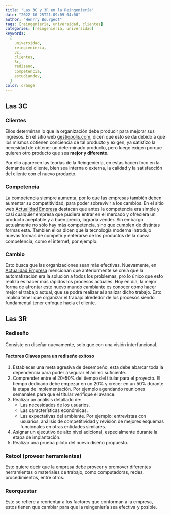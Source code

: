 ```yaml
---
title: "Las 3C y 3R en la Reingeniería"
date: "2022-10-25T21:09:09-04:00"
author: "Henrry Bourgeot"
tags: [reingenieria, universidad, clientes]
categories: [reingenieria, universidad]
keywords:
  [
    universidad,
    reingienieria,
    3c,
    clientes,
    3r,
    rediseno,
    competencia,
    estudiandev,
  ]
color: orange
---
```


## Las 3C

### Clientes

Ellos determinan lo que la organización debe producir para mejorar sus ingresos. En el sitio web [gestiopolis.com](https://www.gestiopolis.com/reingenieria-aplicada), dicen que esto se da debido a que los mismos obtienen conciencia de tal producto y exigen, ya satisfizo la necesidad de obtener un determinado producto, pero luego exigen porque quieren otro producto que sea **mejor y diferente**.

Por ello aparecen las teorías de la Reingeniería, en estas hacen foco en la demanda del cliente, bien sea interna o externa, la calidad y la satisfacción del cliente con el nuevo producto.

### Competencia

La competencia siempre aumenta, por lo que las empresas también deben aumentar su competitividad, para poder sobrevivir a los cambios. En el sitio web [Actualidad Empresa](https://actualidadempresa.com/reingenieria-del-cambio-historia-definiciones-causas-fases-principios-y-tipologia/) destacan que antes la competencia era simple y casi cualquier empresa que pudiera entrar en el mercado y ofreciera un producto aceptable y a buen precio, lograría vender. Sin embargo actualmente no sólo hay más competencia, sino que cumplen de distintas formas esta. También ellos dicen que la tecnología moderna introdujo nuevas formas de competir y enterarse de los productos de la nueva competencia, como el internet, por ejemplo.

### Cambio

Esto busca que las organizaciones sean más efectivas. Nuevamente, en [Actualidad Empresa](https://actualidadempresa.com/reingenieria-del-cambio-historia-definiciones-causas-fases-principios-y-tipologia/) mencionan que anteriormente se creía que la automatización era la solución a todos los problemas, pro lo único que esto realiza es hacer más rápidos los procesos actuales. Hoy en día, la mejor forma de afrontar este nuevo mundo cambiante es conocer cómo hacer mejor el trabajo actual, que se podrá realizar al analizar dicho trabajo. Esto implica tener que organizar el trabajo alrededor de los procesos siendo fundamental tener enfoque hacia el cliente.

## Las 3R

### Rediseño

Consiste en diseñar nuevamente, solo que con una visión interfuncional.

#### Factores Claves para un rediseño exitoso

1. Establecer una meta agresiva de desempeño, esta debe abarcar toda la dependencia para poder asegurar el ánimo suficiente.
2. Comprender entre el 20-50% del tiempo del titular para el proyecto. El tiempo dedicado debe empezar en un 20% y crecer en un 50% durante la etapa de implementación. Por ejemplo agendando reuniones semanales para que el titular verifique el avance.
3. Realizar un análisis detallado de:
   - Las necesidades de los usuarios.
   - Las características económicas.
   - Las expectativas del ambiente. Por ejemplo: entrevistas con usuarios, análisis de competitividad y revisión de mejores esquemas funcionales en otras entidades similares.
4. Asignar un ejecutivo de alto nivel adicional, especialmente durante la etapa de implantación.
5. Realizar una prueba piloto del nuevo diseño propuesto.

### Retool (proveer herramientas)

Esto quiere decir que la empresa debe proveer y promover diferentes herramientas o materiales de trabajo, como computadoras, redes, procedimientos, entre otros.

### Reorquestar

Este se refiere a reorientar a los factores que conforman a la empresa, estos tienen que cambiar para que la reingeniería sea efectiva y posible.
